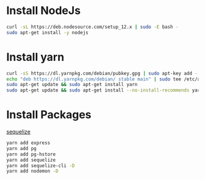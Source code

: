 # Install NodeJs

```sh
curl -sL https://deb.nodesource.com/setup_12.x | sudo -E bash -
sudo apt-get install -y nodejs
```

# Install yarn
```sh
curl -sS https://dl.yarnpkg.com/debian/pubkey.gpg | sudo apt-key add -
echo "deb https://dl.yarnpkg.com/debian/ stable main" | sudo tee /etc/apt/sources.list.d/yarn.list
sudo apt-get update && sudo apt-get install yarn
sudo apt-get update && sudo apt-get install --no-install-recommends yarn
```

# Install Packages

[sequelize](https://sequelize.org/v5/manual/getting-started.html)

```sh
yarn add express
yarn add pg
yarn add pg-hstore
yarn add sequelize
yarn add sequelize-cli -D
yarn add nodemon -D
```
